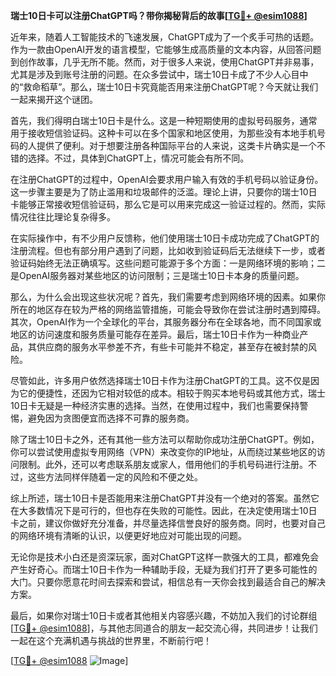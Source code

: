 **瑞士10日卡可以注册ChatGPT吗？带你揭秘背后的故事[[TG💪+ @esim1088](https://t.me/s/esim1088)]**

近年来，随着人工智能技术的飞速发展，ChatGPT成为了一个炙手可热的话题。作为一款由OpenAI开发的语言模型，它能够生成高质量的文本内容，从回答问题到创作故事，几乎无所不能。然而，对于很多人来说，使用ChatGPT并非易事，尤其是涉及到账号注册的问题。在众多尝试中，瑞士10日卡成了不少人心目中的“救命稻草”。那么，瑞士10日卡究竟能否用来注册ChatGPT呢？今天就让我们一起来揭开这个谜团。

首先，我们得明白瑞士10日卡是什么。这是一种短期使用的虚拟号码服务，通常用于接收短信验证码。这种卡可以在多个国家和地区使用，为那些没有本地手机号码的人提供了便利。对于想要注册各种国际平台的人来说，这类卡片确实是一个不错的选择。不过，具体到ChatGPT上，情况可能会有所不同。

在注册ChatGPT的过程中，OpenAI会要求用户输入有效的手机号码以验证身份。这一步骤主要是为了防止滥用和垃圾邮件的泛滥。理论上讲，只要你的瑞士10日卡能够正常接收短信验证码，那么它是可以用来完成这一验证过程的。然而，实际情况往往比理论复杂得多。

在实际操作中，有不少用户反馈称，他们使用瑞士10日卡成功完成了ChatGPT的注册流程。但也有部分用户遇到了问题，比如收到验证码后无法继续下一步，或者验证码始终无法正确填写。这些问题可能源于多个方面：一是网络环境的影响；二是OpenAI服务器对某些地区的访问限制；三是瑞士10日卡本身的质量问题。

那么，为什么会出现这些状况呢？首先，我们需要考虑到网络环境的因素。如果你所在的地区存在较为严格的网络监管措施，可能会导致你在尝试注册时遇到障碍。其次，OpenAI作为一个全球化的平台，其服务器分布在全球各地，而不同国家或地区的访问速度和服务质量可能存在差异。最后，瑞士10日卡作为一种商业产品，其供应商的服务水平参差不齐，有些卡可能并不稳定，甚至存在被封禁的风险。

尽管如此，许多用户依然选择瑞士10日卡作为注册ChatGPT的工具。这不仅是因为它的便捷性，还因为它相对较低的成本。相较于购买本地号码或其他方式，瑞士10日卡无疑是一种经济实惠的选择。当然，在使用过程中，我们也需要保持警惕，避免因为贪图便宜而选择不可靠的服务商。

除了瑞士10日卡之外，还有其他一些方法可以帮助你成功注册ChatGPT。例如，你可以尝试使用虚拟专用网络（VPN）来改变你的IP地址，从而绕过某些地区的访问限制。此外，还可以考虑联系朋友或家人，借用他们的手机号码进行注册。不过，这些方法同样伴随着一定的风险和不便之处。

综上所述，瑞士10日卡是否能用来注册ChatGPT并没有一个绝对的答案。虽然它在大多数情况下是可行的，但也存在失败的可能性。因此，在决定使用瑞士10日卡之前，建议你做好充分准备，并尽量选择信誉良好的服务商。同时，也要对自己的网络环境有清晰的认识，以便更好地应对可能出现的问题。

无论你是技术小白还是资深玩家，面对ChatGPT这样一款强大的工具，都难免会产生好奇心。而瑞士10日卡作为一种辅助手段，无疑为我们打开了更多可能性的大门。只要你愿意花时间去探索和尝试，相信总有一天你会找到最适合自己的解决方案。

最后，如果你对瑞士10日卡或者其他相关内容感兴趣，不妨加入我们的讨论群组[[TG💪+ @esim1088](https://t.me/s/esim1088)]，与其他志同道合的朋友一起交流心得，共同进步！让我们一起在这个充满机遇与挑战的世界里，不断前行吧！

[[TG💪+ @esim1088](https://t.me/s/esim1088) ![Image](https://i.postimg.cc/4NQfJmqS/Snipaste-2025-05-13-00-14-12.png)]